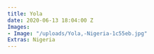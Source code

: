 ```yaml
---
title: Yola
date: 2020-06-13 18:04:00 Z
Images:
- Image: "/uploads/Yola,-Nigeria-1c55eb.jpg"
Extras: Nigeria
---
```


